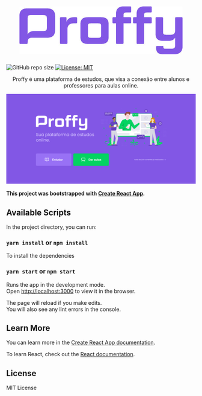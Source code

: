 <h1 align="center">
  <img alt="NextLevelWeek2" title="#NextLevelWeek2" src="logo.jpg" />
</h1>


![GitHub repo size](https://img.shields.io/github/repo-size/oricardos/Proffy) [![License: MIT](https://img.shields.io/badge/License-MIT-green.svg)](https://opensource.org/licenses/MIT)


<p align="center">Proffy é uma plataforma de estudos, que visa a conexão entre alunos e professores para aulas online.</p>

![Proffy](https://github.com/oricardos/Proffy/blob/master/screenshot.png)


**This project was bootstrapped with [Create React App](https://github.com/facebook/create-react-app).**

## Available Scripts

In the project directory, you can run:

### `yarn install` or `npm install`

To install the dependencies

### `yarn start` or `npm start`

Runs the app in the development mode.<br />
Open [http://localhost:3000](http://localhost:3000) to view it in the browser.

The page will reload if you make edits.<br />
You will also see any lint errors in the console.




## Learn More

You can learn more in the [Create React App documentation](https://facebook.github.io/create-react-app/docs/getting-started).

To learn React, check out the [React documentation](https://reactjs.org/).

## License
MIT License
